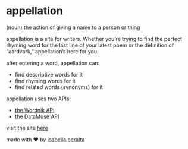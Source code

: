 # appellation

(noun) the action of giving a name to a person or thing

appellation is a site for writers. Whether you’re trying to find the perfect rhyming word for the last line of your latest poem or the definition of “aardvark,” appellation’s here for you.

after entering a word, appellation can:
- find descriptive words for it
- find rhyming words for it
- find related words (synonyms) for it

appellation uses two APIs:
- [the Wordnik API](http://developer.wordnik.com/)
- [the DataMuse API](https://www.datamuse.com/api/)


visit the site [here](https://isabellaperalta.github.io/appellation/)

made with ❤️  by [isabella peralta](https://isabellaperalta.com/)
